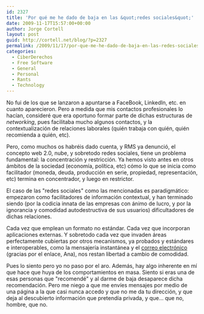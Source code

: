 ```yaml
---
id: 2327
title: 'Por qué me he dado de baja en las &quot;redes sociales&quot;'
date: 2009-11-17T15:57:00+00:00
author: Jorge Cortell
layout: post
guid: http://cortell.net/blog/?p=2327
permalink: /2009/11/17/por-que-me-he-dado-de-baja-en-las-redes-sociales/
categories:
  - CiberDerechos
  - Free Software
  - General
  - Personal
  - Rants
  - Technology
---
```

No fui de los que se lanzaron a apuntarse a FaceBook, LinkedIn, etc. en cuanto aparecieron. Pero a medida que mis contactos profesionales lo hacían, consideré que era oportuno formar parte de dichas estructuras de _networking_, pues facilitaba mucho algunos contactos, y la contextualización de relaciones laborales (quién trabaja con quién, quién recomienda a quién, etc).

Pero, como muchos os habréis dado cuenta, y RMS ya denunció, el concepto web 2.0, nube, y sobretodo redes sociales, tiene un problema fundamental: la concentración y restricción. Ya hemos visto antes en otros ámbitos de la sociedad (economía, política, etc) cómo lo que se inicia como facilitador (moneda, deuda, producción en serie, propiedad, representación, etc) termina en concentrador, y luego en restrictor.

El caso de las "redes sociales" como las mencionadas es paradigmático: empezaron como facilitadores de información contextual, y han terminado siendo (por la codicia innata de las empresas con ánimo de lucro, y por la ignorancia y comodidad autodestructiva de sus usuarios) dificultadores de dichas relaciones.

Cada vez que emplean un formato no estándar. Cada vez que incorporan aplicaciones externas. Y sobretodo cada vez que invaden áreas perfectamente cubiertas por otros mecanismos, ya probados y estándares e interoperables, como la mensajería instantánea y el <a title="http://www.muyinteresante.es/index.php/tecno/24-tecno/8280-el-correo-electronico-qtiemblaq-ante-twitter" href="http://www.muyinteresante.es/index.php/tecno/24-tecno/8280-el-correo-electronico-qtiemblaq-ante-twitter" target="_blank">correo electrónico</a> (gracias por el enlace, Ana), nos restan libertad a cambio de comodidad.

Pues lo siento pero yo no paso por el aro. Además, hay algo inherente en mí que hace que huya de los comportamientos en masa. Siento si eras una de esas personas que "recomendé" y al darme de baja desaparece dicha recomendación. Pero me niego a que me envíes mensajes por medio de una página a la que casi nunca accedo y que no me da tu dirección, y que deja al descubierto información que pretendía privada, y que... que no, hombre, que no.